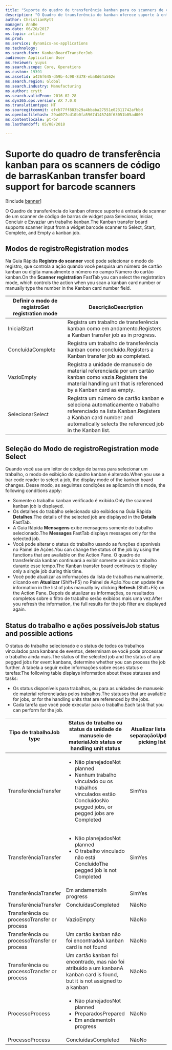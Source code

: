 ```yaml
---
title: "Suporte do quadro de transferência kanban para os scanners de código de barras"
description: "O Quadro de transferência do kanban oferece suporte à entrada de scanner de um scanner de código de barras de widget para Selecionar, Iniciar, Concluir e Esvaziar um trabalho kanban."
author: ChristianRytt
manager: AnnBe
ms.date: 06/20/2017
ms.topic: article
ms.prod: 
ms.service: dynamics-ax-applications
ms.technology: 
ms.search.form: KanbanBoardTransferJob
audience: Application User
ms.reviewer: yuyus
ms.search.scope: Core, Operations
ms.custom: 19391
ms.assetid: a426f645-d59b-4c98-8d78-eba8d64a562e
ms.search.region: Global
ms.search.industry: Manufacturing
ms.author: crytt
ms.search.validFrom: 2016-02-28
ms.dyn365.ops.version: AX 7.0.0
ms.translationtype: HT
ms.sourcegitcommit: efcb77ff883b29a4bbaba27551e02311742afbbd
ms.openlocfilehash: 29ad077cd10b0fa5967d145740f63051b05ad009
ms.contentlocale: pt-br
ms.lasthandoff: 05/08/2018

---
```


# <a name="kanban-transfer-board-support-for-barcode-scanners"></a><span data-ttu-id="99754-103">Suporte do quadro de transferência kanban para os scanners de código de barras</span><span class="sxs-lookup"><span data-stu-id="99754-103">Kanban transfer board support for barcode scanners</span></span>

[!include [banner](../includes/banner.md)]

<span data-ttu-id="99754-104">O Quadro de transferência do kanban oferece suporte à entrada de scanner de um scanner de código de barras de widget para Selecionar, Iniciar, Concluir e Esvaziar um trabalho kanban.</span><span class="sxs-lookup"><span data-stu-id="99754-104">The Kanban transfer board supports scanner input from a widget barcode scanner to Select, Start, Complete, and Empty a kanban job.</span></span>

<a name="registration-modes"></a><span data-ttu-id="99754-105">Modos de registro</span><span class="sxs-lookup"><span data-stu-id="99754-105">Registration modes</span></span>
------------------

<span data-ttu-id="99754-106">Na Guia Rápida **Registro do scanner** você pode selecionar o modo do registro, que controla a ação quando você pesquisa um número de cartão kanban ou digita manualmente o número no campo Número do cartão kanban.</span><span class="sxs-lookup"><span data-stu-id="99754-106">On the **Scanner registration** FastTab you can select the registration mode, which controls the action when you scan a kanban card number or manually type the number in the Kanban card number field.</span></span>

| <span data-ttu-id="99754-107">Definir o modo de registro</span><span class="sxs-lookup"><span data-stu-id="99754-107">Set registration mode</span></span> | <span data-ttu-id="99754-108">Descrição</span><span class="sxs-lookup"><span data-stu-id="99754-108">Description</span></span>                                                                                     |
|-----------------------|-------------------------------------------------------------------------------------------------|
| <span data-ttu-id="99754-109">Inicial</span><span class="sxs-lookup"><span data-stu-id="99754-109">Start</span></span>                 | <span data-ttu-id="99754-110">Registra um trabalho de transferência kanban como em andamento.</span><span class="sxs-lookup"><span data-stu-id="99754-110">Registers a Kanban transfer job as in progress.</span></span>                                                 |
| <span data-ttu-id="99754-111">Concluída</span><span class="sxs-lookup"><span data-stu-id="99754-111">Complete</span></span>              | <span data-ttu-id="99754-112">Registra um trabalho de transferência kanban como concluído.</span><span class="sxs-lookup"><span data-stu-id="99754-112">Registers a Kanban transfer job as completed.</span></span>                                                   |
| <span data-ttu-id="99754-113">Vazio</span><span class="sxs-lookup"><span data-stu-id="99754-113">Empty</span></span>                 | <span data-ttu-id="99754-114">Registra a unidade de manuseio de material referenciada por um cartão kanban como vazia.</span><span class="sxs-lookup"><span data-stu-id="99754-114">Registers the material handling unit that is referenced by a Kanban card as empty.</span></span>              |
| <span data-ttu-id="99754-115">Selecionar</span><span class="sxs-lookup"><span data-stu-id="99754-115">Select</span></span>                | <span data-ttu-id="99754-116">Registra um número de cartão kanban e seleciona automaticamente o trabalho referenciado na lista Kanban.</span><span class="sxs-lookup"><span data-stu-id="99754-116">Registers a Kanban card number and automatically selects the referenced job in the Kanban list.</span></span> |

 
<a name="registration-mode-select"></a><span data-ttu-id="99754-117">Seleção do Modo de registro</span><span class="sxs-lookup"><span data-stu-id="99754-117">Registration mode Select</span></span>
------------------------

<span data-ttu-id="99754-118">Quando você usa um leitor de código de barras para selecionar um trabalho, o modo de exibição do quadro kanban é alterado.</span><span class="sxs-lookup"><span data-stu-id="99754-118">When you use a bar code reader to select a job, the display mode of the kanban board changes.</span></span> <span data-ttu-id="99754-119">Desse modo, as seguintes condições se aplicam:</span><span class="sxs-lookup"><span data-stu-id="99754-119">In this mode, the following conditions apply:</span></span>

-   <span data-ttu-id="99754-120">Somente o trabalho kanban verificado é exibido.</span><span class="sxs-lookup"><span data-stu-id="99754-120">Only the scanned kanban job is displayed.</span></span>
-   <span data-ttu-id="99754-121">Os detalhes do trabalho selecionado são exibidos na Guia Rápida **Detalhes**.</span><span class="sxs-lookup"><span data-stu-id="99754-121">The details of the selected job are displayed in the **Details** FastTab.</span></span>
-   <span data-ttu-id="99754-122">A Guia Rápida **Mensagens** exibe mensagens somente do trabalho selecionado.</span><span class="sxs-lookup"><span data-stu-id="99754-122">The **Messages** FastTab displays messages only for the selected job.</span></span>
-   <span data-ttu-id="99754-123">Você pode alterar o status do trabalho usando as funções disponíveis no Painel de Ações.</span><span class="sxs-lookup"><span data-stu-id="99754-123">You can change the status of the job by using the functions that are available on the Action Pane.</span></span> <span data-ttu-id="99754-124">O quadro de transferência kanban continuará a exibir somente um único trabalho durante esse tempo.</span><span class="sxs-lookup"><span data-stu-id="99754-124">The Kanban transfer board continues to display only a single job during this time.</span></span>
-   <span data-ttu-id="99754-125">Você pode atualizar as informações da lista de trabalhos manualmente, clicando em **Atualizar** (Shift+F5) no Painel de Ação.</span><span class="sxs-lookup"><span data-stu-id="99754-125">You can update the information in the list of jobs manually by clicking **Refresh** (Shift+F5) on the Action Pane.</span></span> <span data-ttu-id="99754-126">Depois de atualizar as informações, os resultados completos sobre o filtro de trabalho serão exibidos mais uma vez.</span><span class="sxs-lookup"><span data-stu-id="99754-126">After you refresh the information, the full results for the job filter are displayed again.</span></span>

## <a name="job-status-and-possible-actions"></a><span data-ttu-id="99754-127">Status do trabalho e ações possíveis</span><span class="sxs-lookup"><span data-stu-id="99754-127">Job status and possible actions</span></span>
<span data-ttu-id="99754-128">O status do trabalho selecionado e o status de todos os trabalhos vinculados para kanbans de eventos, determinam se você pode processar o trabalho ainda mais.</span><span class="sxs-lookup"><span data-stu-id="99754-128">The status of the selected job and the status of any pegged jobs for event kanbans, determine whether you can process the job further.</span></span> <span data-ttu-id="99754-129">A tabela a seguir exibe informações sobre esses status e tarefas:</span><span class="sxs-lookup"><span data-stu-id="99754-129">The following table displays information about these statuses and tasks:</span></span>
-   <span data-ttu-id="99754-130">Os status disponíveis para trabalhos, ou para as unidades de manuseio de material referenciadas pelos trabalhos.</span><span class="sxs-lookup"><span data-stu-id="99754-130">The statuses that are available for jobs, or for the handling units that are referenced by the jobs.</span></span>
-   <span data-ttu-id="99754-131">Cada tarefa que você pode executar para o trabalho.</span><span class="sxs-lookup"><span data-stu-id="99754-131">Each task that you can perform for the job.</span></span>

<table>
<colgroup>
<col width="12%" />
<col width="12%" />
<col width="12%" />
<col width="12%" />
<col width="12%" />
<col width="12%" />
<col width="12%" />
<col width="12%" />
</colgroup>
<thead>
<tr class="header">
<th><span data-ttu-id="99754-132">Tipo de trabalho</span><span class="sxs-lookup"><span data-stu-id="99754-132">Job type</span></span></th>
<th><span data-ttu-id="99754-133">Status do trabalho ou status da unidade de manuseio de material</span><span class="sxs-lookup"><span data-stu-id="99754-133">Job status or handling unit status</span></span></th>
<th><span data-ttu-id="99754-134">Atualizar lista de separação</span><span class="sxs-lookup"><span data-stu-id="99754-134">Update picking list</span></span></th>
<th><span data-ttu-id="99754-135">Inicial</span><span class="sxs-lookup"><span data-stu-id="99754-135">Start</span></span></th>
<th><span data-ttu-id="99754-136">Atualizar registro</span><span class="sxs-lookup"><span data-stu-id="99754-136">Update registration</span></span></th>
<th><span data-ttu-id="99754-137">Concluída</span><span class="sxs-lookup"><span data-stu-id="99754-137">Complete</span></span></th>
<th><span data-ttu-id="99754-138">Vazio</span><span class="sxs-lookup"><span data-stu-id="99754-138">Empty</span></span></th>
<th><span data-ttu-id="99754-139">Criar kanbans de evento</span><span class="sxs-lookup"><span data-stu-id="99754-139">Create event kanbans</span></span></th>
</tr>
</thead>
<tbody>
<tr class="odd">
<td><span data-ttu-id="99754-140">Transferência</span><span class="sxs-lookup"><span data-stu-id="99754-140">Transfer</span></span></td>
<td><ul>
<li><span data-ttu-id="99754-141">Não planejados</span><span class="sxs-lookup"><span data-stu-id="99754-141">Not planned</span></span></li>
<li><span data-ttu-id="99754-142">Nenhum trabalho vinculado ou os trabalhos vinculados estão Concluídos</span><span class="sxs-lookup"><span data-stu-id="99754-142">No pegged jobs, or pegged jobs are Completed</span></span></li>
</ul></td>
<td><span data-ttu-id="99754-143">Sim</span><span class="sxs-lookup"><span data-stu-id="99754-143">Yes</span></span></td>
<td><span data-ttu-id="99754-144">Sim</span><span class="sxs-lookup"><span data-stu-id="99754-144">Yes</span></span></td>
<td><span data-ttu-id="99754-145">Sim</span><span class="sxs-lookup"><span data-stu-id="99754-145">Yes</span></span></td>
<td><span data-ttu-id="99754-146">Sim</span><span class="sxs-lookup"><span data-stu-id="99754-146">Yes</span></span></td>
<td><span data-ttu-id="99754-147">Não</span><span class="sxs-lookup"><span data-stu-id="99754-147">No</span></span></td>
<td><span data-ttu-id="99754-148">Sim</span><span class="sxs-lookup"><span data-stu-id="99754-148">Yes</span></span></td>
</tr>
<tr class="even">
<td><span data-ttu-id="99754-149">Transferência</span><span class="sxs-lookup"><span data-stu-id="99754-149">Transfer</span></span></td>
<td><ul>
<li><span data-ttu-id="99754-150">Não planejados</span><span class="sxs-lookup"><span data-stu-id="99754-150">Not planned</span></span></li>
<li><span data-ttu-id="99754-151">O trabalho vinculado não está Concluído</span><span class="sxs-lookup"><span data-stu-id="99754-151">The pegged job is not Completed</span></span></li>
</ul></td>
<td><span data-ttu-id="99754-152">Sim</span><span class="sxs-lookup"><span data-stu-id="99754-152">Yes</span></span></td>
<td><span data-ttu-id="99754-153">Não</span><span class="sxs-lookup"><span data-stu-id="99754-153">No</span></span></td>
<td><span data-ttu-id="99754-154">Sim</span><span class="sxs-lookup"><span data-stu-id="99754-154">Yes</span></span></td>
<td><span data-ttu-id="99754-155">Não</span><span class="sxs-lookup"><span data-stu-id="99754-155">No</span></span></td>
<td><span data-ttu-id="99754-156">Não</span><span class="sxs-lookup"><span data-stu-id="99754-156">No</span></span></td>
<td><span data-ttu-id="99754-157">Não</span><span class="sxs-lookup"><span data-stu-id="99754-157">No</span></span></td>
</tr>
<tr class="odd">
<td><span data-ttu-id="99754-158">Transferência</span><span class="sxs-lookup"><span data-stu-id="99754-158">Transfer</span></span></td>
<td><span data-ttu-id="99754-159">Em andamento</span><span class="sxs-lookup"><span data-stu-id="99754-159">In progress</span></span></td>
<td><span data-ttu-id="99754-160">Sim</span><span class="sxs-lookup"><span data-stu-id="99754-160">Yes</span></span></td>
<td><span data-ttu-id="99754-161">Não</span><span class="sxs-lookup"><span data-stu-id="99754-161">No</span></span></td>
<td><span data-ttu-id="99754-162">Sim</span><span class="sxs-lookup"><span data-stu-id="99754-162">Yes</span></span></td>
<td><span data-ttu-id="99754-163">Sim</span><span class="sxs-lookup"><span data-stu-id="99754-163">Yes</span></span></td>
<td><span data-ttu-id="99754-164">Não</span><span class="sxs-lookup"><span data-stu-id="99754-164">No</span></span></td>
<td><span data-ttu-id="99754-165">Não</span><span class="sxs-lookup"><span data-stu-id="99754-165">No</span></span></td>
</tr>
<tr class="even">
<td><span data-ttu-id="99754-166">Transferência</span><span class="sxs-lookup"><span data-stu-id="99754-166">Transfer</span></span></td>
<td><span data-ttu-id="99754-167">Concluídas</span><span class="sxs-lookup"><span data-stu-id="99754-167">Completed</span></span></td>
<td><span data-ttu-id="99754-168">Não</span><span class="sxs-lookup"><span data-stu-id="99754-168">No</span></span></td>
<td><span data-ttu-id="99754-169">Não</span><span class="sxs-lookup"><span data-stu-id="99754-169">No</span></span></td>
<td><span data-ttu-id="99754-170">Não</span><span class="sxs-lookup"><span data-stu-id="99754-170">No</span></span></td>
<td><span data-ttu-id="99754-171">Não</span><span class="sxs-lookup"><span data-stu-id="99754-171">No</span></span></td>
<td><span data-ttu-id="99754-172">Sim</span><span class="sxs-lookup"><span data-stu-id="99754-172">Yes</span></span></td>
<td><span data-ttu-id="99754-173">Não</span><span class="sxs-lookup"><span data-stu-id="99754-173">No</span></span></td>
</tr>
<tr class="odd">
<td><span data-ttu-id="99754-174">Transferência ou processo</span><span class="sxs-lookup"><span data-stu-id="99754-174">Transfer or process</span></span></td>
<td><span data-ttu-id="99754-175">Vazio</span><span class="sxs-lookup"><span data-stu-id="99754-175">Empty</span></span></td>
<td><span data-ttu-id="99754-176">Não</span><span class="sxs-lookup"><span data-stu-id="99754-176">No</span></span></td>
<td><span data-ttu-id="99754-177">Não</span><span class="sxs-lookup"><span data-stu-id="99754-177">No</span></span></td>
<td><span data-ttu-id="99754-178">Não</span><span class="sxs-lookup"><span data-stu-id="99754-178">No</span></span></td>
<td><span data-ttu-id="99754-179">Não</span><span class="sxs-lookup"><span data-stu-id="99754-179">No</span></span></td>
<td><span data-ttu-id="99754-180">Não</span><span class="sxs-lookup"><span data-stu-id="99754-180">No</span></span></td>
<td><span data-ttu-id="99754-181">Não</span><span class="sxs-lookup"><span data-stu-id="99754-181">No</span></span></td>
</tr>
<tr class="even">
<td><span data-ttu-id="99754-182">Transferência ou processo</span><span class="sxs-lookup"><span data-stu-id="99754-182">Transfer or process</span></span></td>
<td><span data-ttu-id="99754-183">Um cartão kanban não foi encontrado</span><span class="sxs-lookup"><span data-stu-id="99754-183">A kanban card is not found</span></span></td>
<td><span data-ttu-id="99754-184">Não</span><span class="sxs-lookup"><span data-stu-id="99754-184">No</span></span></td>
<td><span data-ttu-id="99754-185">Não</span><span class="sxs-lookup"><span data-stu-id="99754-185">No</span></span></td>
<td><span data-ttu-id="99754-186">Não</span><span class="sxs-lookup"><span data-stu-id="99754-186">No</span></span></td>
<td><span data-ttu-id="99754-187">Não</span><span class="sxs-lookup"><span data-stu-id="99754-187">No</span></span></td>
<td><span data-ttu-id="99754-188">Não</span><span class="sxs-lookup"><span data-stu-id="99754-188">No</span></span></td>
<td><span data-ttu-id="99754-189">Não</span><span class="sxs-lookup"><span data-stu-id="99754-189">No</span></span></td>
</tr>
<tr class="odd">
<td><span data-ttu-id="99754-190">Transferência ou processo</span><span class="sxs-lookup"><span data-stu-id="99754-190">Transfer or process</span></span></td>
<td><span data-ttu-id="99754-191">Um cartão kanban foi encontrado, mas não foi atribuído a um kanban</span><span class="sxs-lookup"><span data-stu-id="99754-191">A kanban card is found, but it is not assigned to a kanban</span></span></td>
<td><span data-ttu-id="99754-192">Não</span><span class="sxs-lookup"><span data-stu-id="99754-192">No</span></span></td>
<td><span data-ttu-id="99754-193">Não</span><span class="sxs-lookup"><span data-stu-id="99754-193">No</span></span></td>
<td><span data-ttu-id="99754-194">Não</span><span class="sxs-lookup"><span data-stu-id="99754-194">No</span></span></td>
<td><span data-ttu-id="99754-195">Não</span><span class="sxs-lookup"><span data-stu-id="99754-195">No</span></span></td>
<td><span data-ttu-id="99754-196">Não</span><span class="sxs-lookup"><span data-stu-id="99754-196">No</span></span></td>
<td><span data-ttu-id="99754-197">Não</span><span class="sxs-lookup"><span data-stu-id="99754-197">No</span></span></td>
</tr>
<tr class="even">
<td><span data-ttu-id="99754-198">Processo</span><span class="sxs-lookup"><span data-stu-id="99754-198">Process</span></span></td>
<td><ul>
<li><span data-ttu-id="99754-199">Não planejados</span><span class="sxs-lookup"><span data-stu-id="99754-199">Not planned</span></span></li>
<li><span data-ttu-id="99754-200">Preparados</span><span class="sxs-lookup"><span data-stu-id="99754-200">Prepared</span></span></li>
<li><span data-ttu-id="99754-201">Em andamento</span><span class="sxs-lookup"><span data-stu-id="99754-201">In progress</span></span></li>
</ul></td>
<td><span data-ttu-id="99754-202">Não</span><span class="sxs-lookup"><span data-stu-id="99754-202">No</span></span></td>
<td><span data-ttu-id="99754-203">Não</span><span class="sxs-lookup"><span data-stu-id="99754-203">No</span></span></td>
<td><span data-ttu-id="99754-204">Não</span><span class="sxs-lookup"><span data-stu-id="99754-204">No</span></span></td>
<td><span data-ttu-id="99754-205">Não</span><span class="sxs-lookup"><span data-stu-id="99754-205">No</span></span></td>
<td><span data-ttu-id="99754-206">Não</span><span class="sxs-lookup"><span data-stu-id="99754-206">No</span></span></td>
<td><span data-ttu-id="99754-207">Não</span><span class="sxs-lookup"><span data-stu-id="99754-207">No</span></span></td>
</tr>
<tr class="odd">
<td><span data-ttu-id="99754-208">Processo</span><span class="sxs-lookup"><span data-stu-id="99754-208">Process</span></span></td>
<td><span data-ttu-id="99754-209">Concluídas</span><span class="sxs-lookup"><span data-stu-id="99754-209">Completed</span></span></td>
<td><span data-ttu-id="99754-210">Não</span><span class="sxs-lookup"><span data-stu-id="99754-210">No</span></span></td>
<td><span data-ttu-id="99754-211">Não</span><span class="sxs-lookup"><span data-stu-id="99754-211">No</span></span></td>
<td><span data-ttu-id="99754-212">Não</span><span class="sxs-lookup"><span data-stu-id="99754-212">No</span></span></td>
<td><span data-ttu-id="99754-213">Não</span><span class="sxs-lookup"><span data-stu-id="99754-213">No</span></span></td>
<td><span data-ttu-id="99754-214">Não</span><span class="sxs-lookup"><span data-stu-id="99754-214">No</span></span></td>
<td><span data-ttu-id="99754-215">Não</span><span class="sxs-lookup"><span data-stu-id="99754-215">No</span></span></td>
</tr>
</tbody>
</table>






